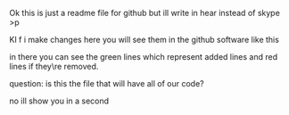 

Ok this is just a readme file for github but ill write in hear instead of skype >p

KI
f i make changes here you will see them in the github software like this

in there you can see the green lines which represent added lines and red lines if they\re removed.

question: is this the file that will have all of our code?

no ill show you in a second
